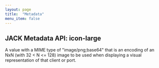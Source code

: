 ```yaml
---
layout: page
title:  "Metadata"
menu_item: false
---
```


## JACK Metadata API: icon-large

A value with a MIME type of "image/png;base64" that is an encoding of an NxN (with 32 < N <= 128) image to be used when displaying a visual representation of that client or port.

